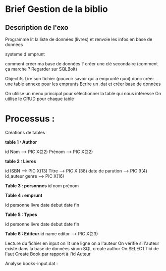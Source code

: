 # Brief Gestion de la biblio

## Description de l'exo

Programme lit la liste de données (livres) et renvoie les infos en base de données 

systeme d'emprunt

comment créer ma base de données ? 
créer une clé secondaire (comment ça marche ? Regarder sur SQLBolt)

Objectifs
Lire son fichier (pouvoir savoir qui a emprunté quoi)
donc créer une table annexe pour les emprunts 
Ecrire un .dat et créer base de données

On utilise un menu principal pour sélectionner la table qui nous intéresse
On utilise le CRUD pour chaque table

# Processus :

Créations de tables

 **table 1 : Author**

 id 
 Nom --> PIC X(22)
 Prénom --> PIC X(22)
 


 **table 2 : Livres**

 id
 ISBN --> PIC X(13)
 Titre  --> PIC X (38)
 date de parution --> PIC 9(4)
 id_auteur 
 genre  --> PIC X(16)
 


 **Table 3 : personnes**
 id
 nom
 prénom

**Table 4 : emprunt**

id
personne
livre
date debut
date fin

**Table 5 : Types**

id
personne
livre
date debut
date fin

**Table 6 : Editeur**
id
name editor --> PIC X(23)


Lecture du fichier en input 
on lit une ligne on a l'auteur
On vérifie si l'auteur existe dans la base de données sinon SQL create author
On SELECT l'id de l'aut
Create Book par rapport à l'id Auteur




Analyse books-input.dat :